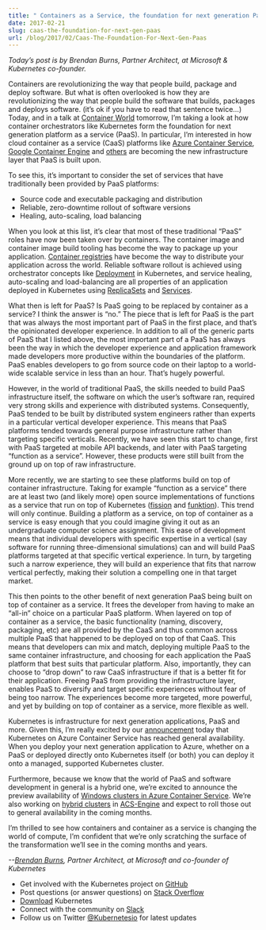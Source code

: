 ```yaml
---
title: " Containers as a Service, the foundation for next generation PaaS "
date: 2017-02-21
slug: caas-the-foundation-for-next-gen-paas
url: /blog/2017/02/Caas-The-Foundation-For-Next-Gen-Paas
---
```


_Today’s post is by Brendan Burns, Partner Architect, at Microsoft & Kubernetes co-founder._



Containers are revolutionizing the way that people build, package and deploy software. But what is often overlooked is how they are revolutionizing the way that people build the software that builds, packages and deploys software. (it’s ok if you have to read that sentence twice…) Today, and in a talk at [Container World](https://tmt.knect365.com/container-world/) tomorrow, I’m taking a look at how container orchestrators like Kubernetes form the foundation for next generation platform as a service (PaaS). In particular, I’m interested in how cloud container as a service (CaaS) platforms like [Azure Container Service](https://azure.microsoft.com/en-us/services/container-service/), [Google Container Engine](https://cloud.google.com/container-engine/) and [others](https://kubernetes.io/docs/getting-started-guides/#hosted-solutions) are becoming the new infrastructure layer that PaaS is built upon.

To see this, it’s important to consider the set of services that have traditionally been provided by PaaS platforms:


- Source code and executable packaging and distribution
- Reliable, zero-downtime rollout of software versions
- Healing, auto-scaling, load balancing

When you look at this list, it’s clear that most of these traditional “PaaS” roles have now been taken over by containers. The container image and container image build tooling has become the way to package up your application. [Container registries](https://kubernetes.io/docs/user-guide/images/#using-a-private-registry) have become the way to distribute your application across the world. Reliable software rollout is achieved using orchestrator concepts like [Deployment](https://kubernetes.io/docs/user-guide/deployments/#what-is-a-deployment) in Kubernetes, and service healing, auto-scaling and load-balancing are all properties of an application deployed in Kubernetes using [ReplicaSets](https://kubernetes.io/docs/user-guide/replicasets/#what-is-a-replicaset) and [Services](https://kubernetes.io/docs/user-guide/services/).

What then is left for PaaS? Is PaaS going to be replaced by container as a service? I think the answer is “no.” The piece that is left for PaaS is the part that was always the most important part of PaaS in the first place, and that’s the opinionated developer experience. In addition to all of the generic parts of PaaS that I listed above, the most important part of a PaaS has always been the way in which the developer experience and application framework made developers more productive within the boundaries of the platform. PaaS enables developers to go from source code on their laptop to a world-wide scalable service in less than an hour. That’s hugely powerful.&nbsp;

However, in the world of traditional PaaS, the skills needed to build PaaS infrastructure itself, the software on which the user’s software ran, required very strong skills and experience with distributed systems. Consequently, PaaS tended to be built by distributed system engineers rather than experts in a particular vertical developer experience. This means that PaaS platforms tended towards general purpose infrastructure rather than targeting specific verticals. Recently, we have seen this start to change, first with PaaS targeted at mobile API backends, and later with PaaS targeting “function as a service”. However, these products were still built from the ground up on top of raw infrastructure.

More recently, we are starting to see these platforms build on top of container infrastructure. Taking for example “function as a service” there are at least two (and likely more) open source implementations of functions as a service that run on top of Kubernetes ([fission](https://github.com/fission/fission) and [funktion](https://github.com/funktionio/funktion/)). This trend will only continue. Building a platform as a service, on top of container as a service is easy enough that you could imagine giving it out as an undergraduate computer science assignment. This ease of development means that individual developers with specific expertise in a vertical (say software for running three-dimensional simulations) can and will build PaaS platforms targeted at that specific vertical experience. In turn, by targeting such a narrow experience, they will build an experience that fits that narrow vertical perfectly, making their solution a compelling one in that target market.

This then points to the other benefit of next generation PaaS being built on top of container as a service. It frees the developer from having to make an “all-in” choice on a particular PaaS platform. When layered on top of container as a service, the basic functionality (naming, discovery, packaging, etc) are all provided by the CaaS and thus common across multiple PaaS that happened to be deployed on top of that CaaS. This means that developers can mix and match, deploying multiple PaaS to the same container infrastructure, and choosing for each application the PaaS platform that best suits that particular platform. Also, importantly, they can choose to “drop down” to raw CaaS infrastructure if that is a better fit for their application. Freeing PaaS from providing the infrastructure layer, enables PaaS to diversify and target specific experiences without fear of being too narrow. The experiences become more targeted, more powerful, and yet by building on top of container as a service, more flexible as well.

Kubernetes is infrastructure for next generation applications, PaaS and more. Given this, I’m really excited by our [announcement](https://azure.microsoft.com/en-us/blog/kubernetes-now-generally-available-on-azure-container-service/) today that Kubernetes on Azure Container Service has reached general availability. When you deploy your next generation application to Azure, whether on a PaaS or deployed directly onto Kubernetes itself (or both) you can deploy it onto a managed, supported Kubernetes cluster.

Furthermore, because we know that the world of PaaS and software development in general is a hybrid one, we’re excited to announce the preview availability of [Windows clusters in Azure Container Service](https://docs.microsoft.com/en-us/azure/container-service/container-service-kubernetes-walkthrough). We’re also working on [hybrid clusters](https://github.com/Azure/acs-engine/blob/master/docs/kubernetes.windows.md) in [ACS-Engine](https://github.com/Azure/acs-engine) and expect to roll those out to general availability in the coming months.

I’m thrilled to see how containers and container as a service is changing the world of compute, I’m confident that we’re only scratching the surface of the transformation we’ll see in the coming months and years.





_--[Brendan Burns](https://twitter.com/brendandburns), Partner Architect, at Microsoft and co-founder of Kubernetes_




- Get involved with the Kubernetes project on&nbsp;[GitHub](https://github.com/kubernetes/kubernetes)
- Post questions (or answer questions) on&nbsp;[Stack Overflow](http://stackoverflow.com/questions/tagged/kubernetes)
- [Download](http://get.k8s.io/) Kubernetes
- Connect with the community on&nbsp;[Slack](http://slack.k8s.io/)
- Follow us on Twitter&nbsp;[@Kubernetesio](https://twitter.com/kubernetesio) for latest updates